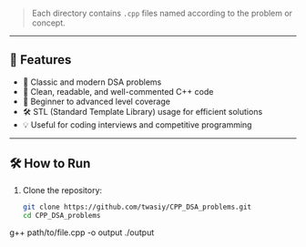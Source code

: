 
> Each directory contains `.cpp` files named according to the problem or concept.

---

## 📌 Features

- 🧠 Classic and modern DSA problems
- 🧾 Clean, readable, and well-commented C++ code
- 🚀 Beginner to advanced level coverage
- 🛠️ STL (Standard Template Library) usage for efficient solutions
- 💡 Useful for coding interviews and competitive programming

---

## 🛠️ How to Run

1. Clone the repository:
   ```bash
   git clone https://github.com/twasiy/CPP_DSA_problems.git
   cd CPP_DSA_problems
   
g++ path/to/file.cpp -o output
./output
